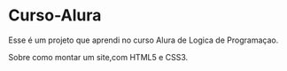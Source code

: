# Curso-Alura
Esse é um projeto que aprendi no curso Alura de Logica de Programaçao.

Sobre como montar um site,com HTML5 e CSS3.
